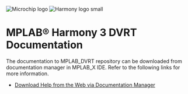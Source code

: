 ﻿![Microchip logo](https://raw.githubusercontent.com/wiki/Microchip-MPLAB-Harmony/Microchip-MPLAB-Harmony.github.io/images/microchip_logo.png)
![Harmony logo small](https://raw.githubusercontent.com/wiki/Microchip-MPLAB-Harmony/Microchip-MPLAB-Harmony.github.io/images/microchip_mplab_harmony_logo_small.png)

# MPLAB® Harmony 3 DVRT Documentation

The documentation to MPLAB_DVRT repository can be downloaded from documentation manager in MPLAB_X IDE. Refer to the following links for more information.

- [Download Help from the Web via Documentation Manager](https://onlinedocs.microchip.com/oxy/GUID-D79ACEBE-41BD-43EF-8E1B-9462847AE13E-en-US-10/GUID-F3B24737-0B4E-4717-B71A-408A16269B35.html)
